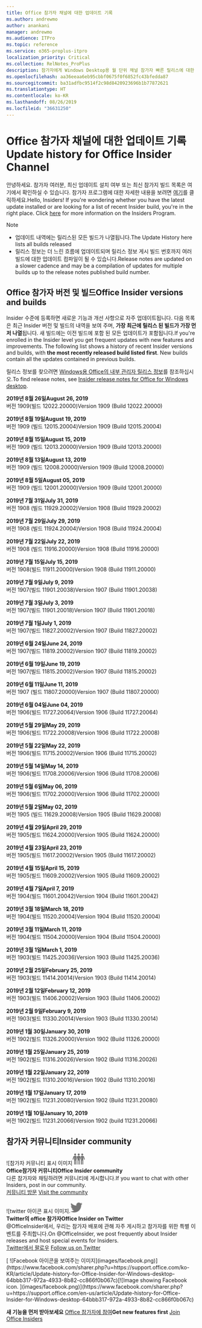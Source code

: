 ```yaml
---
title: Office 참가자 채널에 대한 업데이트 기록
ms.author: andrewmo
author: anankani
manager: andrewmo
ms.audience: ITPro
ms.topic: reference
ms.service: o365-proplus-itpro
localization_priority: Critical
ms.collection: RelNotes_ProPlus
description: 참가자에게 Windows Desktop용 월 단위 채널 참가자 빠른 릴리스에 대한 업데이트 내역을 제공합니다.
ms.openlocfilehash: aa36eeaa6eb95cbbf0675f0f6852fc43bfedda87
ms.sourcegitcommit: ba31adfbc9514f2c98d8420923696b1b77872621
ms.translationtype: HT
ms.contentlocale: ko-KR
ms.lasthandoff: 08/26/2019
ms.locfileid: "36631250"
---
```

# <a name="update-history-for-office-insider-channel"></a><span data-ttu-id="3a4e5-103">Office 참가자 채널에 대한 업데이트 기록</span><span class="sxs-lookup"><span data-stu-id="3a4e5-103">Update history for Office Insider Channel</span></span>

<span data-ttu-id="3a4e5-p101">안녕하세요. 참가자 여러분, 최신 업데이트 설치 여부 또는 최신 참가지 빌드 목록은 여기에서 확인하실 수 있습니다. 참가자 프로그램에 대한 자세한 내용을 보려면 [여기](https://insider.office.com/)를 클릭하세요.</span><span class="sxs-lookup"><span data-stu-id="3a4e5-p101">Hello, Insiders! If you're wondering whether you have the latest update installed or are looking for a list of recent Insider build, you're in the right place. Click [here](https://insider.office.com/) for more information on the Insiders Program.</span></span>

> [!NOTE]
> - <span data-ttu-id="3a4e5-107">업데이트 내역에는 릴리스된 모든 빌드가 나열됩니다.</span><span class="sxs-lookup"><span data-stu-id="3a4e5-107">The Update History here lists all builds released</span></span>
> - <span data-ttu-id="3a4e5-108">릴리스 정보는 더 느린 흐름에 업데이트되며 릴리스 정보 게시 빌드 번호까지 여러 빌드에 대한 업데이트 컴파일이 될 수 있습니다.</span><span class="sxs-lookup"><span data-stu-id="3a4e5-108">Release notes are updated on a slower cadence and may be a compilation of updates for multiple builds up to the release notes published build number.</span></span>



## <a name="office-insider-versions-and-builds"></a><span data-ttu-id="3a4e5-109">Office 참가자 버전 및 빌드</span><span class="sxs-lookup"><span data-stu-id="3a4e5-109">Office Insider versions and builds</span></span>

<span data-ttu-id="3a4e5-p102">Insider 수준에 등록하면 새로운 기능과 개선 사항으로 자주 업데이트됩니다. 다음 목록은 최근 Insider 버전 및 빌드의 내역을 보여 주며, **가장 최근에 릴리스 된 빌드가 가장 먼저 나열**됩니다. 새 빌드에는 이전 빌드에 포함 된 모든 업데이트가 포함됩니다.</span><span class="sxs-lookup"><span data-stu-id="3a4e5-p102">If you're enrolled in the Insider level you get frequent updates with new features and improvements. The following list shows a history of recent Insider versions and builds, with **the most recently released build listed first**. New builds contain all the updates contained in previous builds.</span></span> 

<span data-ttu-id="3a4e5-113">릴리스 정보를 찾으려면 [Windows용 Office의 내부 관리자 릴리스 정보](https://docs.microsoft.com/ko-KR/OfficeUpdates/release-notes-office-insider)를 참조하십시오.</span><span class="sxs-lookup"><span data-stu-id="3a4e5-113">To find release notes, see [Insider release notes for Office for Windows desktop](https://docs.microsoft.com/en-us/OfficeUpdates/release-notes-office-insider).</span></span>

[//]: # (제거하지 마세요)

<span data-ttu-id="3a4e5-115">**2019년 8월 26일**</span><span class="sxs-lookup"><span data-stu-id="3a4e5-115">**August 26, 2019**</span></span><br/>
<span data-ttu-id="3a4e5-116">버전 1909(빌드 12022.20000)</span><span class="sxs-lookup"><span data-stu-id="3a4e5-116">Version 1909 (Build 12022.20000)</span></span><br/>

<span data-ttu-id="3a4e5-117">**2019년 8월 19일**</span><span class="sxs-lookup"><span data-stu-id="3a4e5-117">**August 19, 2019**</span></span><br/>
<span data-ttu-id="3a4e5-118">버전 1909 (빌드 12015.20004)</span><span class="sxs-lookup"><span data-stu-id="3a4e5-118">Version 1909 (Build 12015.20004)</span></span><br/>

<span data-ttu-id="3a4e5-119">**2019년 8월 15일**</span><span class="sxs-lookup"><span data-stu-id="3a4e5-119">**August 15, 2019**</span></span><br/>
<span data-ttu-id="3a4e5-120">버전 1909 (빌드 12013.20000)</span><span class="sxs-lookup"><span data-stu-id="3a4e5-120">Version 1909 (Build 12013.20000)</span></span><br/>

<span data-ttu-id="3a4e5-121">**2019년 8월 13일**</span><span class="sxs-lookup"><span data-stu-id="3a4e5-121">**August 13, 2019**</span></span><br/>
<span data-ttu-id="3a4e5-122">버전 1909 (빌드 12008.20000)</span><span class="sxs-lookup"><span data-stu-id="3a4e5-122">Version 1909 (Build 12008.20000)</span></span><br/>

<span data-ttu-id="3a4e5-123">**2019년 8월 5일**</span><span class="sxs-lookup"><span data-stu-id="3a4e5-123">**August 05, 2019**</span></span><br/>
<span data-ttu-id="3a4e5-124">버전 1909 (빌드 12001.20000)</span><span class="sxs-lookup"><span data-stu-id="3a4e5-124">Version 1909 (Build 12001.20000)</span></span><br/>

<span data-ttu-id="3a4e5-125">**2019년 7월 31일**</span><span class="sxs-lookup"><span data-stu-id="3a4e5-125">**July 31, 2019**</span></span><br/>
<span data-ttu-id="3a4e5-126">버전 1908 (빌드 11929.20002)</span><span class="sxs-lookup"><span data-stu-id="3a4e5-126">Version 1908 (Build 11929.20002)</span></span><br/>

<span data-ttu-id="3a4e5-127">**2019년 7월 29일**</span><span class="sxs-lookup"><span data-stu-id="3a4e5-127">**July 29, 2019**</span></span><br/>
<span data-ttu-id="3a4e5-128">버전 1908 (빌드 11924.20004)</span><span class="sxs-lookup"><span data-stu-id="3a4e5-128">Version 1908 (Build 11924.20004)</span></span><br/>

<span data-ttu-id="3a4e5-129">**2019년 7월 22일**</span><span class="sxs-lookup"><span data-stu-id="3a4e5-129">**July 22, 2019**</span></span><br/>
<span data-ttu-id="3a4e5-130">버전 1908 (빌드 11916.20000)</span><span class="sxs-lookup"><span data-stu-id="3a4e5-130">Version 1908 (Build 11916.20000)</span></span><br/>

<span data-ttu-id="3a4e5-131">**2019년 7월 15일**</span><span class="sxs-lookup"><span data-stu-id="3a4e5-131">**July 15, 2019**</span></span><br/>
<span data-ttu-id="3a4e5-132">버전 1908(빌드 11911.20000)</span><span class="sxs-lookup"><span data-stu-id="3a4e5-132">Version 1908 (Build 11911.20000)</span></span><br/>

<span data-ttu-id="3a4e5-133">**2019년 7월 9일**</span><span class="sxs-lookup"><span data-stu-id="3a4e5-133">**July 9, 2019**</span></span><br/>
<span data-ttu-id="3a4e5-134">버전 1907(빌드 11901.20038)</span><span class="sxs-lookup"><span data-stu-id="3a4e5-134">Version 1907 (Build 11901.20038)</span></span><br/>

<span data-ttu-id="3a4e5-135">**2019년 7월 3일**</span><span class="sxs-lookup"><span data-stu-id="3a4e5-135">**July 3, 2019**</span></span><br/>
<span data-ttu-id="3a4e5-136">버전 1907(빌드 11901.20018)</span><span class="sxs-lookup"><span data-stu-id="3a4e5-136">Version 1907 (Build 11901.20018)</span></span><br/>

<span data-ttu-id="3a4e5-137">**2019년 7월 1일**</span><span class="sxs-lookup"><span data-stu-id="3a4e5-137">**July 1, 2019**</span></span><br/>
<span data-ttu-id="3a4e5-138">버전 1907(빌드 11827.20002)</span><span class="sxs-lookup"><span data-stu-id="3a4e5-138">Version 1907 (Build 11827.20002)</span></span><br/>

<span data-ttu-id="3a4e5-139">**2019년 6월 24일**</span><span class="sxs-lookup"><span data-stu-id="3a4e5-139">**June 24, 2019**</span></span><br/>
<span data-ttu-id="3a4e5-140">버전 1907(빌드 11819.20002)</span><span class="sxs-lookup"><span data-stu-id="3a4e5-140">Version 1907 (Build 11819.20002)</span></span><br/>

<span data-ttu-id="3a4e5-141">**2019년 6월 19일**</span><span class="sxs-lookup"><span data-stu-id="3a4e5-141">**June 19, 2019**</span></span><br/>
<span data-ttu-id="3a4e5-142">버전 1907(빌드 11815.20002)</span><span class="sxs-lookup"><span data-stu-id="3a4e5-142">Version 1907 (Build 11815.20002)</span></span><br/>

<span data-ttu-id="3a4e5-143">**2019년 6월 11일**</span><span class="sxs-lookup"><span data-stu-id="3a4e5-143">**June 11, 2019**</span></span><br/>
<span data-ttu-id="3a4e5-144">버전 1907 (빌드 11807.20000)</span><span class="sxs-lookup"><span data-stu-id="3a4e5-144">Version 1907 (Build 11807.20000)</span></span><br/>

<span data-ttu-id="3a4e5-145">**2019년 6월 04일**</span><span class="sxs-lookup"><span data-stu-id="3a4e5-145">**June 04, 2019**</span></span><br/>
<span data-ttu-id="3a4e5-146">버전 1906(빌드 11727.20064)</span><span class="sxs-lookup"><span data-stu-id="3a4e5-146">Version 1906 (Build 11727.20064)</span></span><br/>


<span data-ttu-id="3a4e5-147">**2019년 5월 29일**</span><span class="sxs-lookup"><span data-stu-id="3a4e5-147">**May 29, 2019**</span></span><br/>
<span data-ttu-id="3a4e5-148">버전 1906(빌드 11722.20008)</span><span class="sxs-lookup"><span data-stu-id="3a4e5-148">Version 1906 (Build 11722.20008)</span></span><br/>

<span data-ttu-id="3a4e5-149">**2019년 5월 22일**</span><span class="sxs-lookup"><span data-stu-id="3a4e5-149">**May 22, 2019**</span></span><br/> <span data-ttu-id="3a4e5-150">버전 1906(빌드 11715.20002)</span><span class="sxs-lookup"><span data-stu-id="3a4e5-150">Version 1906 (Build 11715.20002)</span></span><br/> 

<span data-ttu-id="3a4e5-151">**2019년 5월 14일**</span><span class="sxs-lookup"><span data-stu-id="3a4e5-151">**May 14, 2019**</span></span><br/> <span data-ttu-id="3a4e5-152">버전 1906(빌드 11708.20006)</span><span class="sxs-lookup"><span data-stu-id="3a4e5-152">Version 1906 (Build 11708.20006)</span></span><br/>

<span data-ttu-id="3a4e5-153">**2019년 5월 6일**</span><span class="sxs-lookup"><span data-stu-id="3a4e5-153">**May 06, 2019**</span></span><br/>
<span data-ttu-id="3a4e5-154">버전 1906(빌드 11702.20000)</span><span class="sxs-lookup"><span data-stu-id="3a4e5-154">Version 1906 (Build 11702.20000)</span></span><br/>

<span data-ttu-id="3a4e5-155">**2019년 5월 2일**</span><span class="sxs-lookup"><span data-stu-id="3a4e5-155">**May 02, 2019**</span></span><br/>
<span data-ttu-id="3a4e5-156">버전 1905 (빌드 11629.20008)</span><span class="sxs-lookup"><span data-stu-id="3a4e5-156">Version 1905 (Build 11629.20008)</span></span><br/>

<span data-ttu-id="3a4e5-157">**2019년 4월 29일**</span><span class="sxs-lookup"><span data-stu-id="3a4e5-157">**April 29, 2019**</span></span><br/>
<span data-ttu-id="3a4e5-158">버전 1905(빌드 11624.20000)</span><span class="sxs-lookup"><span data-stu-id="3a4e5-158">Version 1905 (Build 11624.20000)</span></span><br/>

<span data-ttu-id="3a4e5-159">**2019년 4월 23일**</span><span class="sxs-lookup"><span data-stu-id="3a4e5-159">**April 23, 2019**</span></span><br/> <span data-ttu-id="3a4e5-160">버전 1905(빌드 11617.20002)</span><span class="sxs-lookup"><span data-stu-id="3a4e5-160">Version 1905 (Build 11617.20002)</span></span><br/>

<span data-ttu-id="3a4e5-161">**2019년 4월 15일**</span><span class="sxs-lookup"><span data-stu-id="3a4e5-161">**April 15, 2019**</span></span><br/> <span data-ttu-id="3a4e5-162">버전 1905(빌드 11609.20002)</span><span class="sxs-lookup"><span data-stu-id="3a4e5-162">Version 1905 (Build 11609.20002)</span></span><br/>

<span data-ttu-id="3a4e5-163">**2019년 4월 7일**</span><span class="sxs-lookup"><span data-stu-id="3a4e5-163">**April 7, 2019**</span></span><br/> <span data-ttu-id="3a4e5-164">버전 1904(빌드 11601.20042)</span><span class="sxs-lookup"><span data-stu-id="3a4e5-164">Version 1904 (Build 11601.20042)</span></span><br/>

<span data-ttu-id="3a4e5-165">**2019년 3월 18일**</span><span class="sxs-lookup"><span data-stu-id="3a4e5-165">**March 18, 2019**</span></span><br/> <span data-ttu-id="3a4e5-166">버전 1904(빌드 11520.20004)</span><span class="sxs-lookup"><span data-stu-id="3a4e5-166">Version 1904 (Build 11520.20004)</span></span><br/>

<span data-ttu-id="3a4e5-167">**2019년 3월 11일**</span><span class="sxs-lookup"><span data-stu-id="3a4e5-167">**March 11, 2019**</span></span><br/> <span data-ttu-id="3a4e5-168">버전 1904(빌드 11504.20000)</span><span class="sxs-lookup"><span data-stu-id="3a4e5-168">Version 1904 (Build 11504.20000)</span></span><br/>

<span data-ttu-id="3a4e5-169">**2019년 3월 1일**</span><span class="sxs-lookup"><span data-stu-id="3a4e5-169">**March 1, 2019**</span></span><br/> <span data-ttu-id="3a4e5-170">버전 1903(빌드 11425.20036)</span><span class="sxs-lookup"><span data-stu-id="3a4e5-170">Version 1903 (Build 11425.20036)</span></span><br/> 

<span data-ttu-id="3a4e5-171">**2019년 2월 25일**</span><span class="sxs-lookup"><span data-stu-id="3a4e5-171">**February 25, 2019**</span></span><br/> <span data-ttu-id="3a4e5-172">버전 1903(빌드 11414.20014)</span><span class="sxs-lookup"><span data-stu-id="3a4e5-172">Version 1903 (Build 11414.20014)</span></span><br/> 

<span data-ttu-id="3a4e5-173">**2019년 2월 12일**</span><span class="sxs-lookup"><span data-stu-id="3a4e5-173">**February 12, 2019**</span></span><br/> <span data-ttu-id="3a4e5-174">버전 1903(빌드 11406.20002)</span><span class="sxs-lookup"><span data-stu-id="3a4e5-174">Version 1903 (Build 11406.20002)</span></span><br/> 

<span data-ttu-id="3a4e5-175">**2019년 2월 9일**</span><span class="sxs-lookup"><span data-stu-id="3a4e5-175">**February 9, 2019**</span></span><br/> <span data-ttu-id="3a4e5-176">버전 1903(빌드 11330.20014)</span><span class="sxs-lookup"><span data-stu-id="3a4e5-176">Version 1903 (Build 11330.20014)</span></span><br/> 

<span data-ttu-id="3a4e5-177">**2019년 1월 30일**</span><span class="sxs-lookup"><span data-stu-id="3a4e5-177">**January 30, 2019**</span></span><br/> <span data-ttu-id="3a4e5-178">버전 1902(빌드 11326.20000)</span><span class="sxs-lookup"><span data-stu-id="3a4e5-178">Version 1902 (Build 11326.20000)</span></span><br/> 

<span data-ttu-id="3a4e5-179">**2019년 1월 25일**</span><span class="sxs-lookup"><span data-stu-id="3a4e5-179">**January 25, 2019**</span></span><br/> <span data-ttu-id="3a4e5-180">버전 1902(빌드 11316.20026)</span><span class="sxs-lookup"><span data-stu-id="3a4e5-180">Version 1902 (Build 11316.20026)</span></span><br/> 

<span data-ttu-id="3a4e5-181">**2019년 1월 22일**</span><span class="sxs-lookup"><span data-stu-id="3a4e5-181">**January 22, 2019**</span></span><br/> <span data-ttu-id="3a4e5-182">버전 1902(빌드 11310.20016)</span><span class="sxs-lookup"><span data-stu-id="3a4e5-182">Version 1902 (Build 11310.20016)</span></span><br/> 

<span data-ttu-id="3a4e5-183">**2019년 1월 17일**</span><span class="sxs-lookup"><span data-stu-id="3a4e5-183">**January 17, 2019**</span></span><br/> <span data-ttu-id="3a4e5-184">버전 1902(빌드 11231.20080)</span><span class="sxs-lookup"><span data-stu-id="3a4e5-184">Version 1902 (Build 11231.20080)</span></span><br/>

<span data-ttu-id="3a4e5-185">**2019년 1월 10일**</span><span class="sxs-lookup"><span data-stu-id="3a4e5-185">**January 10, 2019**</span></span><br/> <span data-ttu-id="3a4e5-186">버전 1902(빌드 11231.20066)</span><span class="sxs-lookup"><span data-stu-id="3a4e5-186">Version 1902 (build 11231.20066)</span></span><br/> 


## <a name="insider-community"></a><span data-ttu-id="3a4e5-187">참가자 커뮤니티</span><span class="sxs-lookup"><span data-stu-id="3a4e5-187">Insider community</span></span>

<span data-ttu-id="3a4e5-188">![참가자 커뮤니티 표시 이미지</span><span class="sxs-lookup"><span data-stu-id="3a4e5-188">![Image showing insider community.</span></span> ](images/insidercommunity.png) <br/>
<span data-ttu-id="3a4e5-189">**Office참가자 커뮤니티**</span><span class="sxs-lookup"><span data-stu-id="3a4e5-189">**Office Insider community**</span></span><br/> <span data-ttu-id="3a4e5-190">다른 참가자와 채팅하려면 커뮤니티에 게시합니다.</span><span class="sxs-lookup"><span data-stu-id="3a4e5-190">If you want to chat with other Insiders, post in our community.</span></span><br/><span data-ttu-id="3a4e5-191"> 
[커뮤니티 방문](https://go.microsoft.com/fwlink/?linkid=843493)</span><span class="sxs-lookup"><span data-stu-id="3a4e5-191"> 
[Visit the community](https://go.microsoft.com/fwlink/?linkid=843493)</span></span><br/> 

<span data-ttu-id="3a4e5-192">![twitter 아이콘 표시 이미지.</span><span class="sxs-lookup"><span data-stu-id="3a4e5-192">![Image showing twitter icon.</span></span> ](images/twitter.png)<br/>
<span data-ttu-id="3a4e5-193">**Twitter의 office 참가자**</span><span class="sxs-lookup"><span data-stu-id="3a4e5-193">**Office Insider on Twitter**</span></span><br/> <span data-ttu-id="3a4e5-194">@OfficeInsider에서, 우리는 참가자 배포에 관해 자주 게시하고 참가자를 위한 특별 이벤트를 주최합니다.</span><span class="sxs-lookup"><span data-stu-id="3a4e5-194">On @OfficeInsider, we post frequently about Insider releases and host special events for Insiders.</span></span><br/><span data-ttu-id="3a4e5-195"> 
[Twitter에서 팔로우](https://go.microsoft.com/fwlink/?linkid=717717)</span><span class="sxs-lookup"><span data-stu-id="3a4e5-195"> 
[Follow us on Twitter](https://go.microsoft.com/fwlink/?linkid=717717)</span></span><br/> 

<span data-ttu-id="3a4e5-196">
  [
  ![Facebook 아이콘을 보여주는 이미지](images/facebook.png)](https://www.facebook.com/sharer.php?u=https://support.office.com/ko-KR/article/Update-history-for-Office-Insider-for-Windows-desktop-64bbb317-972a-4933-8b82-cc866f0b067c)</span><span class="sxs-lookup"><span data-stu-id="3a4e5-196">[![Image showing Facebook icon. ](images/facebook.png)](https://www.facebook.com/sharer.php?u=https://support.office.com/en-us/article/Update-history-for-Office-Insider-for-Windows-desktop-64bbb317-972a-4933-8b82-cc866f0b067c)</span></span>


<span data-ttu-id="3a4e5-197">**새 기능을 먼저 받아보세요**
[Office 참가자에 참여](https://insider.office.com/)</span><span class="sxs-lookup"><span data-stu-id="3a4e5-197">**Get new features first**
[Join Office Insiders](https://insider.office.com/)</span></span>